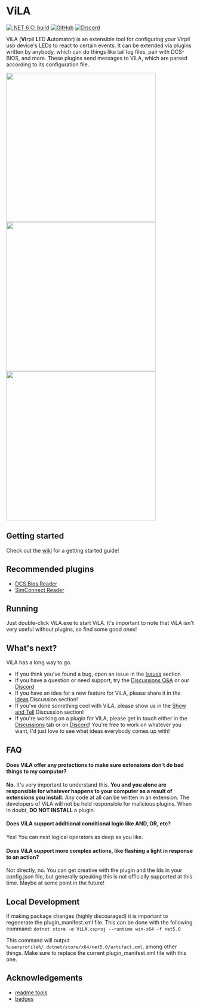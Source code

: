 
# ViLA

[![.NET 6 CI build](https://github.com/charliefoxtwo/ViLA/actions/workflows/ci-build.yml/badge.svg?branch=develop)](https://github.com/charliefoxtwo/ViLA/actions/workflows/ci-build.yml)
[![GitHub](https://img.shields.io/github/license/charliefoxtwo/ViLA?style=flat-square)](LICENSE)
[![Discord](https://img.shields.io/discord/840762843917582347?style=flat-square)](https://discord.gg/rWAF3AdsKT)


ViLA (**Vi**rpil **L**ED **A**utomator) is an extensible tool for configuring your Virpil usb device's LEDs to react to certain events. It can be extended via plugins written by anybody, which can do things like tail log files, pair with DCS-BIOS, and more. These plugins send messages to ViLA, which are parsed according to its configuration file.

<img src="https://thumbs.gfycat.com/ResponsibleFearlessIceblueredtopzebra-size_restricted.gif" height="400" /> <img src="https://thumbs.gfycat.com/WateryUnevenBarasingha-size_restricted.gif" height="400" /> <img src="https://thumbs.gfycat.com/ColossalEmbellishedFattaileddunnart-size_restricted.gif" height="400" />


## Getting started

Check out the [wiki](https://github.com/charliefoxtwo/ViLA/wiki) for a getting started guide!


## Recommended plugins

- [DCS Bios Reader](https://github.com/charliefoxtwo/ViLA-DCS-BIOS-Reader)
- [SimConnect Reader](https://github.com/pieterwasalreadytaken/ViLA-SimConnect-Reader)


## Running

Just double-click ViLA.exe to start ViLA. It's important to note that ViLA isn't very useful without plugins, so find some good ones!


## What's next?

ViLA has a long way to go. 

 - If you think you've found a bug, open an issue in the [Issues](https://github.com/charliefoxtwo/ViLA/issues) section
 - If you have a question or need support, try the [Discussions Q&A](https://github.com/charliefoxtwo/ViLA/discussions/categories/q-a) or our [Discord](https://discord.gg/rWAF3AdsKT)
 - If you have an idea for a new feature for ViLA, please share it in the [Ideas](https://github.com/charliefoxtwo/ViLA/discussions/categories/ideas) Discussion section!
 - If you've done something cool with ViLA, please show us in the [Show and Tell](https://github.com/charliefoxtwo/ViLA/discussions/categories/show-and-tell) Discussion section!
 - If you're working on a plugin for ViLA, please get in touch either in the [Discussions](https://github.com/charliefoxtwo/ViLA/discussions) tab or on [Discord](https://discord.gg/rWAF3AdsKT)! You're free to work on whatever you want, I'd just love to see what ideas everybody comes up with!


## FAQ

#### Does ViLA offer any protections to make sure extensions don't do bad things to my computer?

**No**. It's very important to understand this. **You and you alone are responsible for whatever happens to your computer as a result of extensions you install.** Any code at all can be written in an extension. The developers of ViLA will not be held responsible for malicious plugins. When in doubt, **DO NOT INSTALL** a plugin.

#### Does ViLA support additional conditional logic like AND, OR, etc?

Yes! You can nest logical operators as deep as you like.

#### Does ViLA support more complex actions, like flashing a light in response to an action?

Not directly, no. You can get creative with the plugin and the Ids in your config.json file, but generally speaking this is not officially supported at this time. Maybe at some point in the future!


## Local Development

If making package changes (highly discouraged) it is important to regenerate the plugin_manifest.xml file. This can be done with the following command: `dotnet store -m ViLA.csproj --runtime win-x64 -f net5.0`

This command will output `%userprofile%/.dotnet/store/x64/net5.0/artifact.xml`, among other things. Make sure to replace the current plugin_manifest.xml file with this one.

## Acknowledgements

 - [readme tools](https://readme.so)
 - [badges](https://shields.io)
